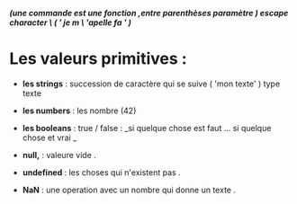 <strong><em> (une commande est une fonction ,entre parenthèses paramètre )
            escape character    \    (   ' je m \ 'apelle fa ' ) </strong></em>
            
# Les valeurs primitives :

+ **les strings** : succession de caractère qui se suive  ( 'mon texte' ) type texte 

+ **les numbers** : les nombre  (42)

+ **les booleans** : true / false : _si quelque chose est faut ... si quelque chose et vrai _

+ **null,** : valeure vide .

+ **undefined** : les choses qui n'existent pas .

+ **NaN** : une operation avec un nombre qui donne un texte .